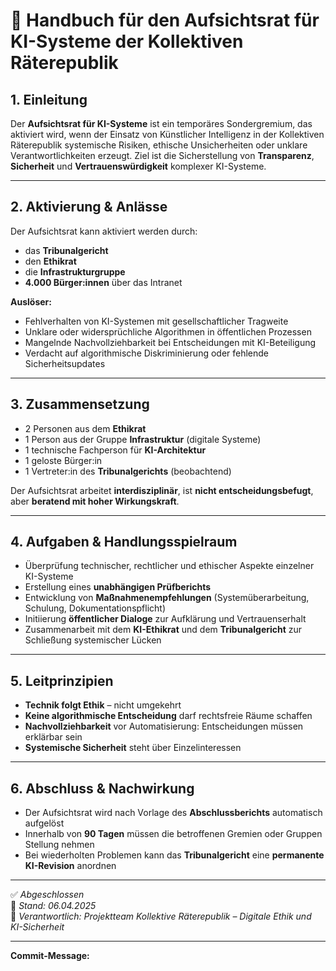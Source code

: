 # 🤖 Handbuch für den Aufsichtsrat für KI-Systeme der Kollektiven Räterepublik

## 1. Einleitung

Der **Aufsichtsrat für KI-Systeme** ist ein temporäres Sondergremium, das aktiviert wird, wenn der Einsatz von Künstlicher Intelligenz in der Kollektiven Räterepublik systemische Risiken, ethische Unsicherheiten oder unklare Verantwortlichkeiten erzeugt. Ziel ist die Sicherstellung von **Transparenz**, **Sicherheit** und **Vertrauenswürdigkeit** komplexer KI-Systeme.

---

## 2. Aktivierung & Anlässe

Der Aufsichtsrat kann aktiviert werden durch:
- das **Tribunalgericht**
- den **Ethikrat**
- die **Infrastrukturgruppe**
- **4.000 Bürger:innen** über das Intranet

**Auslöser:**
- Fehlverhalten von KI-Systemen mit gesellschaftlicher Tragweite
- Unklare oder widersprüchliche Algorithmen in öffentlichen Prozessen
- Mangelnde Nachvollziehbarkeit bei Entscheidungen mit KI-Beteiligung
- Verdacht auf algorithmische Diskriminierung oder fehlende Sicherheitsupdates

---

## 3. Zusammensetzung

- 2 Personen aus dem **Ethikrat**
- 1 Person aus der Gruppe **Infrastruktur** (digitale Systeme)
- 1 technische Fachperson für **KI-Architektur**
- 1 geloste Bürger:in
- 1 Vertreter:in des **Tribunalgerichts** (beobachtend)

Der Aufsichtsrat arbeitet **interdisziplinär**, ist **nicht entscheidungsbefugt**, aber **beratend mit hoher Wirkungskraft**.

---

## 4. Aufgaben & Handlungsspielraum

- Überprüfung technischer, rechtlicher und ethischer Aspekte einzelner KI-Systeme
- Erstellung eines **unabhängigen Prüfberichts**
- Entwicklung von **Maßnahmenempfehlungen** (Systemüberarbeitung, Schulung, Dokumentationspflicht)
- Initiierung **öffentlicher Dialoge** zur Aufklärung und Vertrauenserhalt
- Zusammenarbeit mit dem **KI-Ethikrat** und dem **Tribunalgericht** zur Schließung systemischer Lücken

---

## 5. Leitprinzipien

- **Technik folgt Ethik** – nicht umgekehrt
- **Keine algorithmische Entscheidung** darf rechtsfreie Räume schaffen
- **Nachvollziehbarkeit** vor Automatisierung: Entscheidungen müssen erklärbar sein
- **Systemische Sicherheit** steht über Einzelinteressen

---

## 6. Abschluss & Nachwirkung

- Der Aufsichtsrat wird nach Vorlage des **Abschlussberichts** automatisch aufgelöst
- Innerhalb von **90 Tagen** müssen die betroffenen Gremien oder Gruppen Stellung nehmen
- Bei wiederholten Problemen kann das **Tribunalgericht** eine **permanente KI-Revision** anordnen

---

✅ *Abgeschlossen*  
📅 *Stand: 06.04.2025*  
🧠 *Verantwortlich: Projektteam Kollektive Räterepublik – Digitale Ethik und KI-Sicherheit*

---

**Commit-Message:**  
